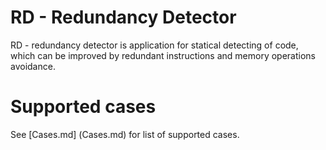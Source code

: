 # RD - Redundancy Detector
 RD - redundancy detector is application for statical detecting of code, which can be improved by redundant instructions and memory operations avoidance.
 
# Supported cases
See [Сases.md] (Сases.md) for list of supported cases. 


